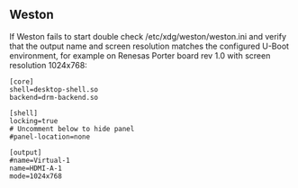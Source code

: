 ## Weston

If Weston fails to start double check /etc/xdg/weston/weston.ini and verify that the output name and screen resolution matches the configured U-Boot environment, for example on Renesas Porter board rev 1.0 with screen resolution 1024x768:

```
[core]
shell=desktop-shell.so
backend=drm-backend.so

[shell]
locking=true
# Uncomment below to hide panel
#panel-location=none

[output]
#name=Virtual-1
name=HDMI-A-1
mode=1024x768
```
